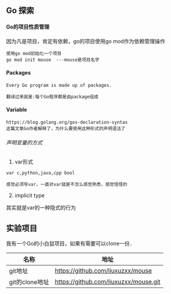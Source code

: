 ## Go 探索

#### Go的项目性质管理
因为凡是项目，肯定有依赖，go的项目使用go mod作为依赖管理操作
```
使用go mod初始化一个项目
go mod init mouse  ---mouse是项目名字
```

#### Packages

```
Every Go program is made up of packages.

翻译过来就是:每个Go程序都是由package组成
```

#### Variable
```
https://blog.golang.org/gos-declaration-syntax
这篇文章Go作者解释了，为什么要使用这种形式的声明语法了
```

###### 声明变量的方式
1. var形式
```cgo
var c,python,java,cpp bool

感觉必须写var，一直对var就是不怎么感觉熟悉，感觉怪怪的
```
2. implicit type

其实就是var的一种隐式的行为

## 实验项目
我有一个Go的小白鼠项目，如果有需要可以clone一份．

| 名称  | 地址 |
|---|---|
|git地址|https://github.com/liuxuzxx/mouse|
|git的clone地址|https://github.com/liuxuzxx/mouse.git|
